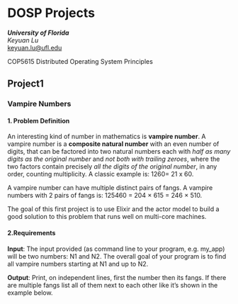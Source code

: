 # DOSP Projects

***University of Florida***  
*Keyuan Lu*  
keyuan.lu@ufl.edu

COP5615 Distributed Operating System Principles

## Project1

### Vampire Numbers

#### 1. Problem Definition  

An interesting kind of number in mathematics is **vampire number**. A vampire number is a **composite natural number**  with an even number of digits, that can be factored into two natural numbers each with *half as many digits as the original number* and *not both with trailing zeroes*, where the two factors contain precisely *all the digits of the original number*, in any order, counting multiplicity.  A classic example is: 1260= 21 x 60.

A vampire number can have multiple distinct pairs of fangs. A vampire numbers with 2 pairs of fangs is: 125460 = 204 × 615 = 246 × 510.

The goal of this first project is to use Elixir and the actor model to build a good solution to this problem that runs well on multi-core machines.

#### 2.Requirements

**Input**: The input provided (as command line to your program, e.g. my_app) will be two numbers: N1 and N2. The overall goal of your program is to find all vampire numbers starting at N1 and up to N2.

**Output**: Print, on independent lines, first the number then its fangs. If there are multiple fangs list all of them next to each other like it’s shown in the example below.
